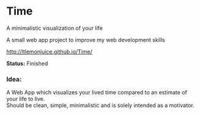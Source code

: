 # Time
A minimalistic visualization of your life  

A small web app project to improve my web development skills

http://ltlemonjuice.github.io/Time/  

**Status:** Finished

### Idea:
A Web App which visualizes your lived time compared to an estimate of your life to live.  
Should be clean, simple, minimalistic and is solely intended as a motivator.
